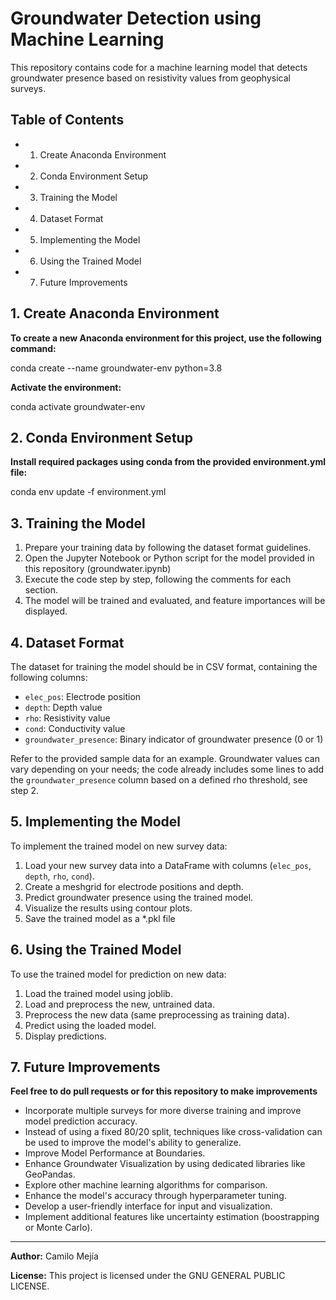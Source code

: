 # Groundwater Detection using Machine Learning

This repository contains code for a machine learning model that detects groundwater presence based on resistivity values from geophysical surveys.

## Table of Contents

- 1. Create Anaconda Environment
- 2. Conda Environment Setup
- 3. Training the Model
- 4. Dataset Format
- 5. Implementing the Model
- 6. Using the Trained Model
- 7. Future Improvements

## 1. Create Anaconda Environment

**To create a new Anaconda environment for this project, use the following command:**

conda create --name groundwater-env python=3.8

**Activate the environment:**

conda activate groundwater-env

## 2. Conda Environment Setup

**Install required packages using conda from the provided environment.yml file:**

conda env update -f environment.yml

## 3. Training the Model

1. Prepare your training data by following the dataset format guidelines.
2. Open the Jupyter Notebook or Python script for the model provided in this repository (groundwater.ipynb)
3. Execute the code step by step, following the comments for each section.
4. The model will be trained and evaluated, and feature importances will be displayed.

## 4. Dataset Format

The dataset for training the model should be in CSV format, containing the following columns:

- `elec_pos`: Electrode position
- `depth`: Depth value
- `rho`: Resistivity value
- `cond`: Conductivity value
- `groundwater_presence`: Binary indicator of groundwater presence (0 or 1)

Refer to the provided sample data for an example. Groundwater values can vary depending on your needs; the code already includes some lines to add the `groundwater_presence` column based on a defined rho threshold, see step 2.

## 5. Implementing the Model

To implement the trained model on new survey data:

1. Load your new survey data into a DataFrame with columns (`elec_pos`, `depth`, `rho`, `cond`).
2. Create a meshgrid for electrode positions and depth.
3. Predict groundwater presence using the trained model.
4. Visualize the results using contour plots.
5. Save the trained model as a *.pkl file

## 6. Using the Trained Model

To use the trained model for prediction on new data:

1. Load the trained model using joblib.
2. Load and preprocess the new, untrained data.
3. Preprocess the new data (same preprocessing as training data).
4. Predict using the loaded model.
5. Display predictions.

## 7. Future Improvements
**Feel free to do pull requests or for this repository to make improvements**

- Incorporate multiple surveys for more diverse training and improve model prediction accuracy.
- Instead of using a fixed 80/20 split, techniques like cross-validation can be used to improve the model's ability to generalize.
- Improve Model Performance at Boundaries.
- Enhance Groundwater Visualization by using dedicated libraries like GeoPandas.
- Explore other machine learning algorithms for comparison.
- Enhance the model's accuracy through hyperparameter tuning.
- Develop a user-friendly interface for input and visualization.
- Implement additional features like uncertainty estimation (boostrapping or Monte Carlo).

---

**Author:** Camilo Mejía

**License:** This project is licensed under the GNU GENERAL PUBLIC LICENSE.
